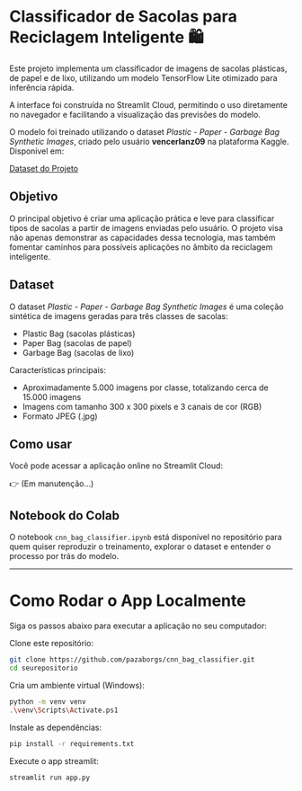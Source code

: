 # Classificador de Sacolas para Reciclagem Inteligente 🛍️

Este projeto implementa um classificador de imagens de sacolas plásticas, de papel e de lixo, utilizando um modelo TensorFlow Lite otimizado para inferência rápida.

A interface foi construída no Streamlit Cloud, permitindo o uso diretamente no navegador e facilitando a visualização das previsões do modelo.

O modelo foi treinado utilizando o dataset *Plastic - Paper - Garbage Bag Synthetic Images*, criado pelo usuário **vencerlanz09** na plataforma Kaggle. Disponível em:

[Dataset do Projeto](https://www.kaggle.com/datasets/vencerlanz09/plastic-paper-garbage-bag-synthetic-images)

## Objetivo

O principal objetivo é criar uma aplicação prática e leve para classificar tipos de sacolas a partir de imagens enviadas pelo usuário. O projeto visa não apenas demonstrar as capacidades dessa tecnologia, mas também fomentar caminhos para possíveis aplicações no âmbito da reciclagem inteligente.

## Dataset

O dataset *Plastic - Paper - Garbage Bag Synthetic Images* é uma coleção sintética de imagens geradas para três classes de sacolas:

- Plastic Bag (sacolas plásticas)  
- Paper Bag (sacolas de papel)  
- Garbage Bag (sacolas de lixo)

Características principais:

- Aproximadamente 5.000 imagens por classe, totalizando cerca de 15.000 imagens  
- Imagens com tamanho 300 x 300 pixels e 3 canais de cor (RGB)  
- Formato JPEG (.jpg)

## Como usar

Você pode acessar a aplicação online no Streamlit Cloud:

👉 (Em manutenção...)


## Notebook do Colab

O notebook `cnn_bag_classifier.ipynb` está disponível no repositório para quem quiser reproduzir o treinamento, explorar o dataset e entender o processo por trás do modelo.

---

# Como Rodar o App Localmente

Siga os passos abaixo para executar a aplicação no seu computador:

Clone este repositório:

```bash
git clone https://github.com/pazaborgs/cnn_bag_classifier.git
cd seurepositorio
```

Cria um ambiente virtual (Windows):

```bash
python -m venv venv
.\venv\Scripts\Activate.ps1
```

Instale as dependências:

```bash
pip install -r requirements.txt
```

Execute o app streamlit:

```bash
streamlit run app.py
```


